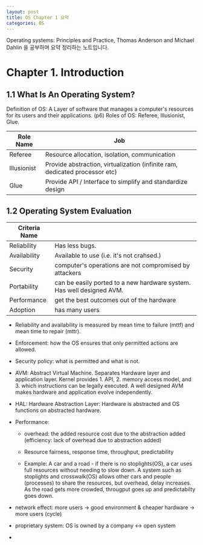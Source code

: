 ```yaml
---
layout: post
title: OS Chapter 1 요약
categories: OS
---
```

Operating systems: Principles and Practice, Thomas Anderson and Michael Dahlin 을 공부하며 요약 정리하는 노트입니다.

# Chapter 1. Introduction

## 1.1 What Is An Operating System?

Definition of OS: A Layer of software that manages a computer's resources for its users and their applications. (p6)
Roles of OS: Referee, Illusionist, Glue.

| Role Name   | Job                                                          |
| ----------- | ------------------------------------------------------------ |
| Referee     | Resource allocation, isolation, communication                |
| Illusionist | Provide abstraction, virtualization (infinite ram, dedicated processor etc) |
| Glue        | Provide API / Interface to simplify and standardize design   |

## 1.2 Operating System Evaluation

| Criteria Name |                                                              |
| ------------- | ------------------------------------------------------------ |
| Reliability   | Has less bugs.                                               |
| Availability  | Available to use (i.e. it's not crahsed.)                    |
| Security      | computer's operations are not compromised by attackers       |
| Portability   | can be easily ported to a new hardware system. Has well designed AVM. |
| Performance   | get the best outcomes out of the hardware                    |
| Adoption      | has many users                                               |

* Reliability and availability is measured by mean time to failure (mttf) and mean time to repair (mttr).

* Enforcement: how the OS ensures that only permitted actions are allowed.

* Security policy: what is permitted and what is not.

* AVM: Abstract Virtual Machine. Separates Hardware layer and application layer. Kernel provides 1. API, 2. memory access model, and 3. which instructions can be legally executed. A well designed AVM makes hardware and application evolve independently. 

* HAL: Hardware Abstraction Layer: Hardware is abstracted and OS functions on abstracted hardware. 

* Performance: 

  * overhead: the added resource cost due to the abstraction added (efficiency: lack of overhead due to abstraction added)

  * Resource fairness, response time, throughput, predictability 
  * Example: A car and a road - if there is no stoplights(OS), a car uses full resources without needing to slow down. A system such as stoplights and crosswalk(OS) allows other cars and people (processes) to share the resources, but overhead, delay increases. As the road gets more crowded, througput goes up and predictabilty goes down. 

* network effect: more users -> good environment & cheaper hardware -> more users (cycle)

* proprietary system: OS is owned by a company <-> open system

* 